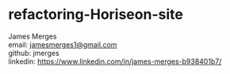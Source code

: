 # refactoring-Horiseon-site

James Merges  
email: jamesmerges1@gmail.com  
github: jmerges  
linkedin: https://www.linkedin.com/in/james-merges-b938401b7/  

<!-- include user info, technologies used, summary of process and
 what went into making the project. -->